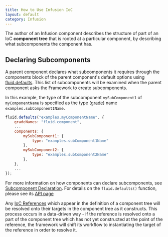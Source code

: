 ```yaml
---
title: How to Use Infusion IoC
layout: default
category: Infusion
---
```


The author of an Infusion component describes the structure of part of an IoC **component tree** that is rooted at a particular component, by describing what subcomponents the component has.

## Declaring Subcomponents ##

A parent component declares what subcomponents it requires through the components block of the parent component's default options using [fluid.defaults](https://github.com/fluid-project/infusion/blob/infusion-1.5/src/framework/core/js/Fluid.js#L1519-L1539). This list of subcomponents will be examined when the parent component asks the Framework to create subcomponents.

In this example, the type of the subcomponent `mySubComponent1` of `myComponentName` is specified as the type ([grade](ComponentGrades.md)) name `examples.subComponent1Name`.

```javascript
fluid.defaults("examples.myComponentName", {
    gradeNames: "fluid.component",
    ...
    components: {
        mySubComponent1: {
            type: "examples.subComponent1Name"
        },
        mySubComponent2: {
            type: "examples.subComponent2Name"
        },
    },
    ...
});
```

For more information on how components can declare subcomponents, see [Subcomponent Declaration](SubcomponentDeclaration.md). For details on the `fluid.defaults()` function, 
please see its [API page](CoreAPI.md#fluiddefaultsgradename-options)

Any [IoC References](IoCReferences.md) which appear in the definition of a component tree will be resolved onto their targets in the component tree as it constructs. This process occurs in a data-driven way - if the reference is resolved onto a part of the component tree which has not yet constructed at the point of the reference, the framework will shift its workflow to instantiating the target of the reference in order to resolve it.
